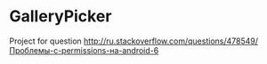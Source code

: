 # GalleryPicker

Project for question http://ru.stackoverflow.com/questions/478549/Проблемы-с-permissions-на-android-6
